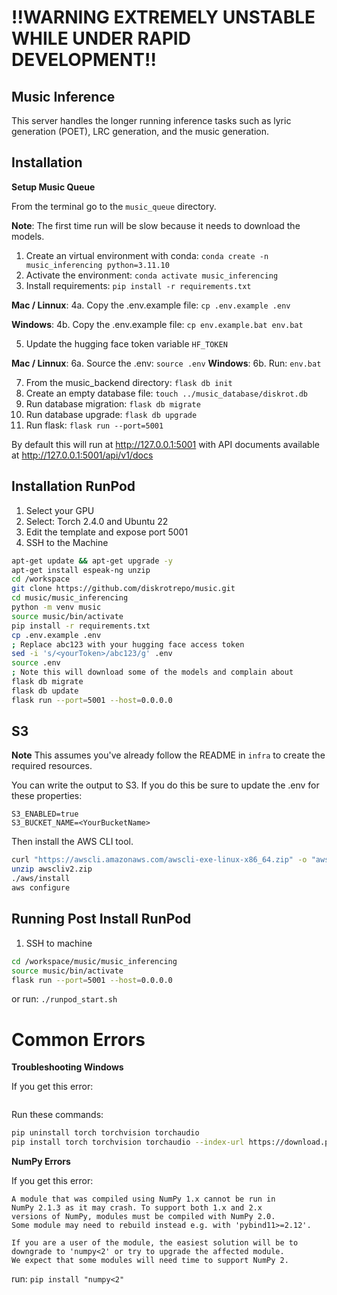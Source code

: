 
# !!WARNING EXTREMELY UNSTABLE WHILE UNDER RAPID DEVELOPMENT!!

## Music Inference

This server handles the longer running inference tasks such as lyric generation (POET), LRC generation, and the music generation.

## Installation

**Setup Music Queue**

From the terminal go to the `music_queue` directory.

**Note**: The first time run will be slow because it needs to download the models.

1. Create an virtual environment with conda: `conda create -n music_inferencing python=3.11.10`
2. Activate the environment: `conda activate music_inferencing`
3. Install requirements: `pip install -r requirements.txt`

**Mac / Linnux**:
4a. Copy the .env.example file: `cp .env.example .env`

**Windows**:
4b. Copy the .env.example file: `cp env.example.bat env.bat`

5. Update the hugging face token variable `HF_TOKEN`

**Mac / Linnux**:
6a. Source the .env: `source .env`
**Windows**:
6b. Run: `env.bat`

7. From the music_backend directory: `flask db init`
8. Create an empty database file: `touch ../music_database/diskrot.db`
9. Run database migration: `flask db migrate`
10. Run database upgrade: `flask db upgrade`
11. Run flask: `flask run --port=5001`

By default this will run at http://127.0.0.1:5001 with API documents available at http://127.0.0.1:5001/api/v1/docs

## Installation RunPod

1. Select your GPU
2. Select: Torch 2.4.0 and Ubuntu 22
3. Edit the template and expose port 5001
3. SSH to the Machine

```bash
apt-get update && apt-get upgrade -y
apt-get install espeak-ng unzip
cd /workspace
git clone https://github.com/diskrotrepo/music.git
cd music/music_inferencing
python -m venv music
source music/bin/activate
pip install -r requirements.txt
cp .env.example .env
; Replace abc123 with your hugging face access token
sed -i 's/<yourToken>/abc123/g' .env
source .env
; Note this will download some of the models and complain about 
flask db migrate
flask db update
flask run --port=5001 --host=0.0.0.0
```

## S3 

**Note** This assumes you've already follow the README in `infra` to create the required resources.

You can write the output to S3. If you do this be sure to update the .env for these properties:

```
S3_ENABLED=true
S3_BUCKET_NAME=<YourBucketName>
```

Then install the AWS CLI tool. 

```bash
curl "https://awscli.amazonaws.com/awscli-exe-linux-x86_64.zip" -o "awscliv2.zip"
unzip awscliv2.zip
./aws/install
aws configure
```



## Running Post Install RunPod

1. SSH to machine

```bash
cd /workspace/music/music_inferencing
source music/bin/activate
flask run --port=5001 --host=0.0.0.0
```

or run: `./runpod_start.sh`

# Common Errors

**Troubleshooting Windows**

If you get this error:

```text
```

Run these commands:

```bash
pip uninstall torch torchvision torchaudio
pip install torch torchvision torchaudio --index-url https://download.pytorch.org/whl/cu121
```

**NumPy Errors**

If you get this error:

```text
A module that was compiled using NumPy 1.x cannot be run in
NumPy 2.1.3 as it may crash. To support both 1.x and 2.x
versions of NumPy, modules must be compiled with NumPy 2.0.
Some module may need to rebuild instead e.g. with 'pybind11>=2.12'.

If you are a user of the module, the easiest solution will be to
downgrade to 'numpy<2' or try to upgrade the affected module.
We expect that some modules will need time to support NumPy 2.
```

run: `pip install "numpy<2"`
